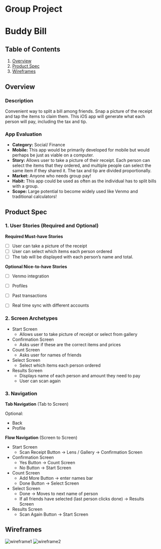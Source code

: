 Group Project 
===

# Buddy Bill

## Table of Contents
1. [Overview](#Overview)
1. [Product Spec](#Product-Spec)
1. [Wireframes](#Wireframes)

## Overview
### Description
Convenient way to split a bill among friends. 
Snap a picture of the receipt and tap the items to claim them. 
This iOS app will generate what each person will pay, including the tax and tip.


### App Evaluation
- **Category:** Social/ Finance
- **Mobile:** This app would be primarily developed for mobile but would perhaps be just as viable on a computer. 
- **Story:** Allows user to take a picture of their receipt. Each person can select the items that they ordered, and multiple people can select the same item if they shared it. The tax and tip are divided proportionally.  
- **Market:** Anyone who needs group pay! 
- **Habit:** This app could be used as often as the individual has to split bills with a group.
- **Scope:** Large potential to become widely used like Venmo and traditional calculators!

## Product Spec

### 1. User Stories (Required and Optional)

**Required Must-have Stories**

- [ ] User can take a picture of the receipt
- [ ] User can select which items each person ordered
- [ ] The tab will be displayed with each person’s name and total.

**Optional Nice-to-have Stories**

- [ ] Venmo integration
- [ ] Profiles
- [ ] Past transactions
- [ ] Real time sync with different accounts 



### 2. Screen Archetypes

* Start Screen
    * Allows user to take picture of receipt or select from gallery
* Confirmation Screen
    * Asks user if these are the correct items and prices
* Count Screen
    * Asks user for names of friends
* Select Screen
    * Select which items each person ordered
* Results Screen
    * Displays name of each person and amount they need to pay
    * User can scan again


### 3. Navigation

**Tab Navigation** (Tab to Screen)

Optional:
* Back
* Profile

**Flow Navigation** (Screen to Screen)

* Start Screen
    * Scan Receipt Button -> Lens / Gallery -> Confirmation Screen
* Confirmation Screen
    * Yes Button -> Count Screen
    * No Button -> Start Screen
* Count Screen
    * Add More Button -> enter names bar
    * Done Button -> Select Screen
* Select Screen
    * Done -> Moves to next name of person
    * If all friends have selected (last person clicks done) -> Results Screen
* Results Screen
    * Scan Again Button -> Start Screen

## Wireframes

![wireframe1](https://user-images.githubusercontent.com/47064584/76282274-7cdf3800-6254-11ea-8625-6f292992719e.png)
![wireframe2](https://user-images.githubusercontent.com/47064584/76282276-7ea8fb80-6254-11ea-93b2-c4ad1bdc3b73.png)


